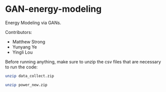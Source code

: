 # GAN-energy-modeling

Energy Modeling via GANs.

Contributors:
- Matthew Strong
- Yunyang Ye
- Yingli Lou

Before running anything, make sure to unzip the csv files that are necessary to run the code:

```sh
unzip data_collect.zip

unzip power_new.zip
```
